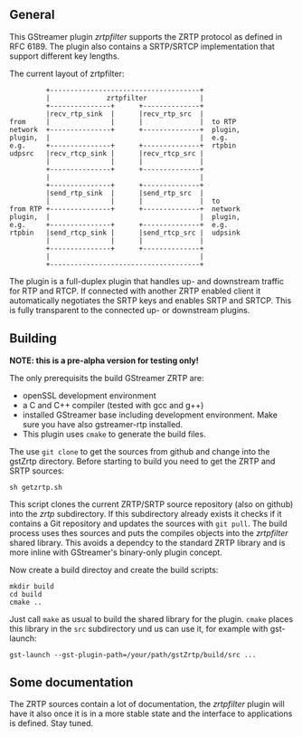 ## General

This GStreamer plugin _zrtpfilter_ supports the ZRTP protocol as defined in
RFC 6189. The plugin also contains a SRTP/SRTCP implementation that support
different key lengths.

The current layout of zrtpfilter:

             +-------------------------------------+
             |              zrtpfilter             |
             +---------------+      +--------------+
             |recv_rtp_sink  |      |recv_rtp_src  |
    from     |               |      |              |  to RTP
    network  +---------------+      +--------------+  plugin,
    plugin,  |                                     |  e.g.
    e.g.     +---------------+      +--------------+  rtpbin
    udpsrc   |recv_rtcp_sink |      |recv_rtcp_src |
             |               |      |              |
             +---------------+      +--------------+
             |                                     |
             +---------------+      +--------------+
             |send_rtp_sink  |      |send_rtp_src  |
             |               |      |              |  to
    from RTP +---------------+      +--------------+  network
    plugin,  |                                     |  plugin,
    e.g.     +---------------+      +--------------+  e.g.
    rtpbin   |send_rtcp_sink |      |send_rtcp_src |  udpsink
             |               |      |              |
             +---------------+      +--------------+
             |                                     |
             +-------------------------------------+

The plugin is a full-duplex plugin that handles up- and downstream traffic for
RTP and RTCP. If connected with another ZRTP enabled client it automatically
negotiates the SRTP keys and enables SRTP and SRTCP. This is fully transparent
to the connected up- or downstream plugins.

## Building

__NOTE: this is a pre-alpha version for testing only!__

The only prerequisits the build GStreamer ZRTP are:

- openSSL development environment
- a C and C++ compiler (tested with gcc and g++)
- installed GStreamer base including development environment. Make sure you
  have also gstreamer-rtp installed.
- This plugin uses `cmake` to generate the build files.

The use `git clone` to get the sources from github and change into the gstZrtp
directory. Before starting to build you need to get the ZRTP and SRTP sources:

    sh getzrtp.sh
    
This script clones the current ZRTP/SRTP source repository (also on github)
into the _zrtp_ subdirectory. If this subdirectory already exists it checks if
it contains a Git repository and updates the sources with `git pull`. The
build process uses thes sources and puts the compiles objects into the
_zrtpfilter_ shared library. This avoids a dependcy to the standard ZRTP
library and is more inline with GStreamer's binary-only plugin concept.

Now create a build directoy and create the build scripts:

    mkdir build
    cd build
    cmake ..

Just call `make` as usual to build the shared library for the plugin. `cmake`
places this library in the `src` subdirectory und us can use it, for example
with gst-launch:

    gst-launch --gst-plugin-path=/your/path/gstZrtp/build/src ...


## Some documentation

The ZRTP sources contain a lot of documentation, the _zrtpfilter_ plugin will
have it also once it is in a more stable state and the interface to
applications is defined. Stay tuned.
